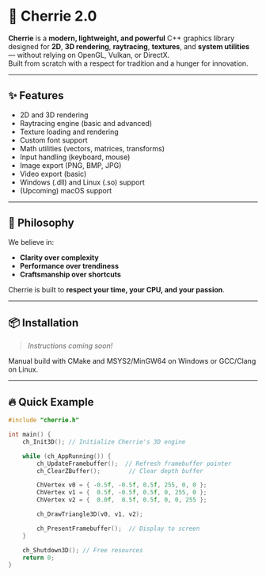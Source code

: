 # 🍒 Cherrie 2.0

**Cherrie** is a **modern, lightweight, and powerful** C++ graphics library designed for **2D**, **3D rendering**, **raytracing**, **textures**, and **system utilities** — without relying on OpenGL, Vulkan, or DirectX.  
Built from scratch with a respect for tradition and a hunger for innovation.

---

## ✨ Features

- 2D and 3D rendering
- Raytracing engine (basic and advanced)
- Texture loading and rendering
- Custom font support
- Math utilities (vectors, matrices, transforms)
- Input handling (keyboard, mouse)
- Image export (PNG, BMP, JPG)
- Video export (basic)
- Windows (.dll) and Linux (.so) support
- (Upcoming) macOS support

---

## 📜 Philosophy

We believe in:

- **Clarity over complexity**  
- **Performance over trendiness**  
- **Craftsmanship over shortcuts**

Cherrie is built to **respect your time, your CPU, and your passion**.

---

## 📦 Installation

> _Instructions coming soon!_

Manual build with CMake and MSYS2/MinGW64 on Windows or GCC/Clang on Linux.

---

## 🔥 Quick Example

```cpp
#include "cherrie.h"

int main() {
    ch_Init3D(); // Initialize Cherrie's 3D engine

    while (ch_AppRunning()) {
        ch_UpdateFramebuffer();  // Refresh framebuffer pointer
        ch_ClearZBuffer();        // Clear depth buffer

        ChVertex v0 = { -0.5f, -0.5f, 0.5f, 255, 0, 0 };
        ChVertex v1 = {  0.5f, -0.5f, 0.5f, 0, 255, 0 };
        ChVertex v2 = {  0.0f,  0.5f, 0.5f, 0, 0, 255 };

        ch_DrawTriangle3D(v0, v1, v2);

        ch_PresentFramebuffer();  // Display to screen
    }

    ch_Shutdown3D(); // Free resources
    return 0;
}
